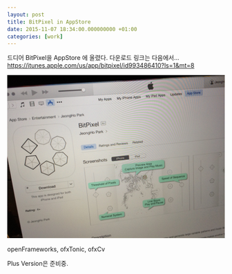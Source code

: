 ```yaml
---
layout: post
title: BitPixel in AppStore
date: 2015-11-07 18:34:00.000000000 +01:00
categories: [work]
---
```

드디어 BitPixel을 AppStore 에 올렸다.
다운로드 링크는 다음에서...
https://itunes.apple.com/us/app/bitpixel/id993486410?ls=1&mt=8

![/assets/images/appstore_BitPixel.jpg](/assets/images/appstore_BitPixel.jpg)

openFrameworks, ofxTonic, ofxCv

Plus Version은 준비중.
